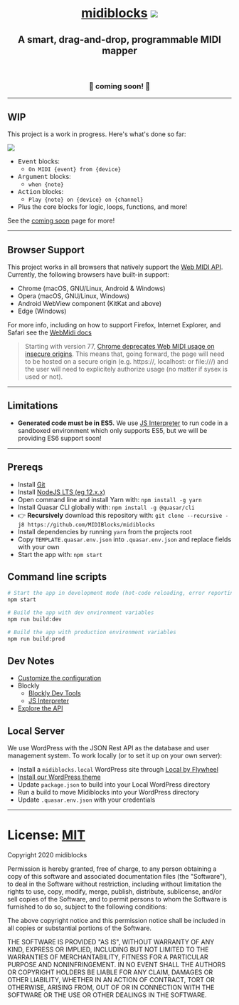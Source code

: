 <div align="center">
  <h1><a href="https://midiblocks.com">midiblocks</a> <a href="https://github.com/google/blockly"><img src="https://tinyurl.com/built-on-blockly"></a></h1>
  <h2>A smart, drag-and-drop, programmable MIDI mapper</h2>
  <br>
  <h3>🚧 coming soon! 🚧</h3>
</div>



---



## WIP

This project is a work in progress. Here's what's done so far:

![](https://149476186.v2.pressablecdn.com/wp-content/uploads/2020/08/Annotation-2020-08-29-183739.jpg)

- <kbd>Event</kbd> blocks:
  - `On MIDI {event} from {device}`
- <kbd>Argument</kbd> blocks:
  - `when {note}`
- <kbd>Action</kbd> blocks:
  - `Play {note} on {device} on {channel}`
- Plus the core blocks for logic, loops, functions, and more!


See the [coming soon](https://midiblocks.com) page for more!



---



## Browser Support
This project works in all browsers that natively support the [Web MIDI API](https://webaudio.github.io/web-midi-api/). Currently, the following browsers have built-in support:

- Chrome (macOS, GNU/Linux, Android & Windows)
- Opera (macOS, GNU/Linux, Windows)
- Android WebView component (KitKat and above)
- Edge (Windows)

For more info, including on how to support Firefox, Internet Explorer, and Safari see the [WebMidi docs](https://github.com/djipco/webmidi#browser-support)

> Starting with version 77, [Chrome deprecates Web MIDI usage on insecure origins](https://www.chromestatus.com/feature/5138066234671104). This means that, going forward, the page will need to be hosted on a secure origin (e.g. https://, localhost: or file:///) and the user will need to explicitely authorize usage (no matter if sysex is used or not).



---



## Limitations

- **Generated code must be in ES5.** We use [JS Interpreter](https://github.com/NeilFraser/JS-Interpreter) to run code in a sandboxed environment which only supports ES5, but we will be providing ES6 support soon!



---



## Prereqs
- Install [Git](https://git-scm.com/downloads)
- Install [NodeJS LTS (eg 12.x.x)](https://nodejs.org/en/)
- Open command line and install Yarn with: `npm install -g yarn`
- Install Quasar CLI globally with: `npm install -g @quasar/cli`
- 👉 **Recursively** download this repository with: `git clone --recursive -j8 https://github.com/MIDIBlocks/midiblocks`
- Install dependencies by running `yarn` from the projects root
- Copy `TEMPLATE.quasar.env.json` into `.quasar.env.json` and replace fields with your own
- Start the app with: `npm start`

## Command line scripts
```bash
# Start the app in development mode (hot-code reloading, error reporting, etc.)
npm start

# Build the app with dev environment variables
npm run build:dev

# Build the app with production environment variables
npm run build:prod
```

## Dev Notes
- [Customize the configuration](https://quasar.dev/quasar-cli/quasar-conf-js)
- Blockly
  - [Blockly Dev Tools](https://blockly-demo.appspot.com/static/demos/blockfactory/index.html)
  - [JS Interpreter](https://neil.fraser.name/software/JS-Interpreter/docs.html)
- [Explore the API](https://midiblocks.com/api)


## Local Server
We use WordPress with the JSON Rest API as the database and user management system. To work locally (or to set it up on your own server):
- Install a `midiblocks.local` WordPress site through [Local by Flywheel](https://localwp.com/)
- [Install our WordPress theme](https://github.com/midiblocks/wordpress)
- Update `package.json` to build into your Local WordPress directory
- Run a build to move Midiblocks into your WordPress directory
- Update `.quasar.env.json` with your credentials



---



# License: [MIT](https://opensource.org/licenses/MIT)

Copyright 2020 midiblocks

Permission is hereby granted, free of charge, to any person obtaining a copy of this software and associated documentation files (the "Software"), to deal in the Software without restriction, including without limitation the rights to use, copy, modify, merge, publish, distribute, sublicense, and/or sell copies of the Software, and to permit persons to whom the Software is furnished to do so, subject to the following conditions:

The above copyright notice and this permission notice shall be included in all copies or substantial portions of the Software.

THE SOFTWARE IS PROVIDED "AS IS", WITHOUT WARRANTY OF ANY KIND, EXPRESS OR IMPLIED, INCLUDING BUT NOT LIMITED TO THE WARRANTIES OF MERCHANTABILITY, FITNESS FOR A PARTICULAR PURPOSE AND NONINFRINGEMENT. IN NO EVENT SHALL THE AUTHORS OR COPYRIGHT HOLDERS BE LIABLE FOR ANY CLAIM, DAMAGES OR OTHER LIABILITY, WHETHER IN AN ACTION OF CONTRACT, TORT OR OTHERWISE, ARISING FROM, OUT OF OR IN CONNECTION WITH THE SOFTWARE OR THE USE OR OTHER DEALINGS IN THE SOFTWARE.